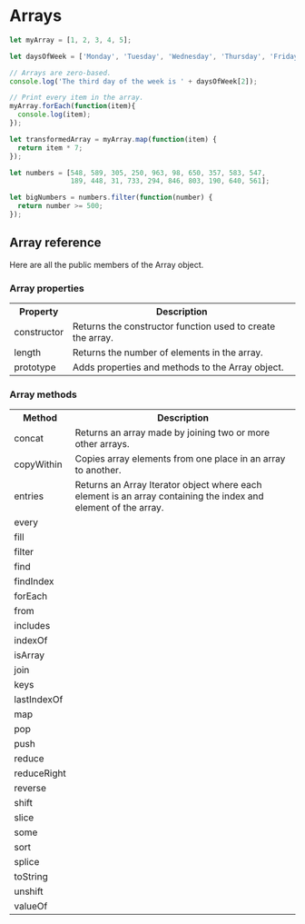# Arrays

```javascript
let myArray = [1, 2, 3, 4, 5];
```

```javascript
let daysOfWeek = ['Monday', 'Tuesday', 'Wednesday', 'Thursday', 'Friday', 'Saturday', 'Sunday'];

// Arrays are zero-based.
console.log('The third day of the week is ' + daysOfWeek[2]);
```

```javascript
// Print every item in the array.
myArray.forEach(function(item){
  console.log(item);
});
```

```javascript
let transformedArray = myArray.map(function(item) {
  return item * 7;
});  
```

```javascript
let numbers = [548, 589, 305, 250, 963, 98, 650, 357, 583, 547,
               189, 448, 31, 733, 294, 846, 803, 190, 640, 561];

let bigNumbers = numbers.filter(function(number) {
  return number >= 500;
});
```

## Array reference

Here are all the public members of the Array object.

### Array properties

<table>
  <tr>
    <th>Property</th>
    <th>Description</th>
  </tr>
  <tr>
    <td>constructor</td>
    <td>Returns the constructor function used to create the array.</td>
  </tr>
  <tr>
    <td>length</td>
    <td>Returns the number of elements in the array.</td>
  </tr>
  <tr>
    <td>prototype</td>
    <td>Adds properties and methods to the Array object.</td>
  </tr>
</table>

### Array methods

<table>
  <tr>
    <th>Method</th>
    <th>Description</th>
  </tr>
  <tr>
    <td>concat</td>
    <td>Returns an array made by joining two or more other arrays.</td>
  </tr>
  <tr>
    <td>copyWithin</td>
    <td>Copies array elements from one place in an array to another.</td>
  </tr>
  <tr>
    <td>entries</td>
    <td>Returns an Array Iterator object where each element is an array containing the index and
        element of the array.</td>
  </tr>
  <tr>
    <td>every</td>
    <td></td>
  </tr>
  <tr>
    <td>fill</td>
    <td></td>
  </tr>
  <tr>
    <td>filter</td>
    <td></td>
  </tr>
  <tr>
    <td>find</td>
    <td></td>
  </tr>
  <tr>
    <td>findIndex</td>
    <td></td>
  </tr>
  <tr>
    <td>forEach</td>
    <td></td>
  </tr>
  <tr>
    <td>from</td>
    <td></td>
  </tr>
  <tr>
    <td>includes</td>
    <td></td>
  </tr>
  <tr>
    <td>indexOf</td>
    <td></td>
  </tr>
  <tr>
    <td>isArray</td>
    <td></td>
  </tr>
  <tr>
    <td>join</td>
    <td></td>
  </tr>
  <tr>
    <td>keys</td>
    <td></td>
  </tr>
  <tr>
    <td>lastIndexOf</td>
    <td></td>
  </tr>
  <tr>
    <td>map</td>
    <td></td>
  </tr>
  <tr>
    <td>pop</td>
    <td></td>
  </tr>
  <tr>
    <td>push</td>
    <td></td>
  </tr>
  <tr>
    <td>reduce</td>
    <td></td>
  </tr>
  <tr>
    <td>reduceRight</td>
    <td></td>
  </tr>
  <tr>
    <td>reverse</td>
    <td></td>
  </tr>
  <tr>
    <td>shift</td>
    <td></td>
  </tr>
  <tr>
    <td>slice</td>
    <td></td>
  </tr>
  <tr>
    <td>some</td>
    <td></td>
  </tr>
  <tr>
    <td>sort</td>
    <td></td>
  </tr>
  <tr>
    <td>splice</td>
    <td></td>
  </tr>
  <tr>
    <td>toString</td>
    <td></td>
  </tr>
  <tr>
    <td>unshift</td>
    <td></td>
  </tr>
  <tr>
    <td>valueOf</td>
    <td></td>
  </tr>
</table>
